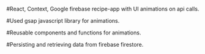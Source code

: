 #React, Context, Google firebase recipe-app with UI animations on api calls.

#Used gsap javascript library for animations.

#Reusable components and functions for animations.

#Persisting and retrieving data from firebase firestore.
